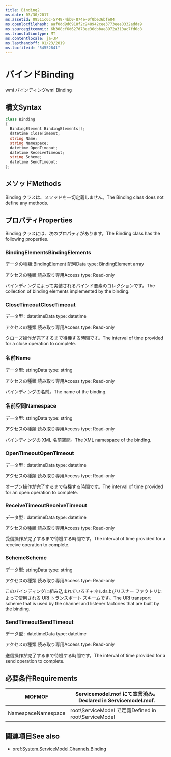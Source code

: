 ```yaml
---
title: Binding2
ms.date: 03/30/2017
ms.assetid: 09511c6c-5749-4bb0-874e-0f0be36bfe04
ms.openlocfilehash: aaf0dd9d6918f2c248942cee3773eee8332adda9
ms.sourcegitcommit: 6b308cf6d627d78ee36dbbae8972a310ac7fd6c8
ms.translationtype: MT
ms.contentlocale: ja-JP
ms.lasthandoff: 01/23/2019
ms.locfileid: "54552841"
---
```

# <a name="binding"></a><span data-ttu-id="c0684-102">バインド</span><span class="sxs-lookup"><span data-stu-id="c0684-102">Binding</span></span>
<span data-ttu-id="c0684-103">wmi バインディング</span><span class="sxs-lookup"><span data-stu-id="c0684-103">wmi Binding</span></span>  
  
## <a name="syntax"></a><span data-ttu-id="c0684-104">構文</span><span class="sxs-lookup"><span data-stu-id="c0684-104">Syntax</span></span>  
  
```csharp
class Binding  
{  
  BindingElement BindingElements[];  
  datetime CloseTimeout;  
  string Name;  
  string Namespace;  
  datetime OpenTimeout;  
  datetime ReceiveTimeout;  
  string Scheme;  
  datetime SendTimeout;  
};  
```  
  
## <a name="methods"></a><span data-ttu-id="c0684-105">メソッド</span><span class="sxs-lookup"><span data-stu-id="c0684-105">Methods</span></span>  
 <span data-ttu-id="c0684-106">Binding クラスは、メソッドを一切定義しません。</span><span class="sxs-lookup"><span data-stu-id="c0684-106">The Binding class does not define any methods.</span></span>  
  
## <a name="properties"></a><span data-ttu-id="c0684-107">プロパティ</span><span class="sxs-lookup"><span data-stu-id="c0684-107">Properties</span></span>  
 <span data-ttu-id="c0684-108">Binding クラスには、次のプロパティがあります。</span><span class="sxs-lookup"><span data-stu-id="c0684-108">The Binding class has the following properties.</span></span>  
  
### <a name="bindingelements"></a><span data-ttu-id="c0684-109">BindingElements</span><span class="sxs-lookup"><span data-stu-id="c0684-109">BindingElements</span></span>  
 <span data-ttu-id="c0684-110">データの種類:BindingElement 配列</span><span class="sxs-lookup"><span data-stu-id="c0684-110">Data type: BindingElement array</span></span>  
  
 <span data-ttu-id="c0684-111">アクセスの種類:読み取り専用</span><span class="sxs-lookup"><span data-stu-id="c0684-111">Access type: Read-only</span></span>  
  
 <span data-ttu-id="c0684-112">バインディングによって実装されるバインド要素のコレクションです。</span><span class="sxs-lookup"><span data-stu-id="c0684-112">The collection of binding elements implemented by the binding.</span></span>  
  
### <a name="closetimeout"></a><span data-ttu-id="c0684-113">CloseTimeout</span><span class="sxs-lookup"><span data-stu-id="c0684-113">CloseTimeout</span></span>  
 <span data-ttu-id="c0684-114">データ型 : datetime</span><span class="sxs-lookup"><span data-stu-id="c0684-114">Data type: datetime</span></span>  
  
 <span data-ttu-id="c0684-115">アクセスの種類:読み取り専用</span><span class="sxs-lookup"><span data-stu-id="c0684-115">Access type: Read-only</span></span>  
  
 <span data-ttu-id="c0684-116">クローズ操作が完了するまで待機する時間です。</span><span class="sxs-lookup"><span data-stu-id="c0684-116">The interval of time provided for a close operation to complete.</span></span>  
  
### <a name="name"></a><span data-ttu-id="c0684-117">名前</span><span class="sxs-lookup"><span data-stu-id="c0684-117">Name</span></span>  
 <span data-ttu-id="c0684-118">データ型: string</span><span class="sxs-lookup"><span data-stu-id="c0684-118">Data type: string</span></span>  
  
 <span data-ttu-id="c0684-119">アクセスの種類:読み取り専用</span><span class="sxs-lookup"><span data-stu-id="c0684-119">Access type: Read-only</span></span>  
  
 <span data-ttu-id="c0684-120">バインディングの名前。</span><span class="sxs-lookup"><span data-stu-id="c0684-120">The name of the binding.</span></span>  
  
### <a name="namespace"></a><span data-ttu-id="c0684-121">名前空間</span><span class="sxs-lookup"><span data-stu-id="c0684-121">Namespace</span></span>  
 <span data-ttu-id="c0684-122">データ型: string</span><span class="sxs-lookup"><span data-stu-id="c0684-122">Data type: string</span></span>  
  
 <span data-ttu-id="c0684-123">アクセスの種類:読み取り専用</span><span class="sxs-lookup"><span data-stu-id="c0684-123">Access type: Read-only</span></span>  
  
 <span data-ttu-id="c0684-124">バインディングの XML 名前空間。</span><span class="sxs-lookup"><span data-stu-id="c0684-124">The XML namespace of the binding.</span></span>  
  
### <a name="opentimeout"></a><span data-ttu-id="c0684-125">OpenTimeout</span><span class="sxs-lookup"><span data-stu-id="c0684-125">OpenTimeout</span></span>  
 <span data-ttu-id="c0684-126">データ型 : datetime</span><span class="sxs-lookup"><span data-stu-id="c0684-126">Data type: datetime</span></span>  
  
 <span data-ttu-id="c0684-127">アクセスの種類:読み取り専用</span><span class="sxs-lookup"><span data-stu-id="c0684-127">Access type: Read-only</span></span>  
  
 <span data-ttu-id="c0684-128">オープン操作が完了するまで待機する時間です。</span><span class="sxs-lookup"><span data-stu-id="c0684-128">The interval of time provided for an open operation to complete.</span></span>  
  
### <a name="receivetimeout"></a><span data-ttu-id="c0684-129">ReceiveTimeout</span><span class="sxs-lookup"><span data-stu-id="c0684-129">ReceiveTimeout</span></span>  
 <span data-ttu-id="c0684-130">データ型 : datetime</span><span class="sxs-lookup"><span data-stu-id="c0684-130">Data type: datetime</span></span>  
  
 <span data-ttu-id="c0684-131">アクセスの種類:読み取り専用</span><span class="sxs-lookup"><span data-stu-id="c0684-131">Access type: Read-only</span></span>  
  
 <span data-ttu-id="c0684-132">受信操作が完了するまで待機する時間です。</span><span class="sxs-lookup"><span data-stu-id="c0684-132">The interval of time provided for a receive operation to complete.</span></span>  
  
### <a name="scheme"></a><span data-ttu-id="c0684-133">Scheme</span><span class="sxs-lookup"><span data-stu-id="c0684-133">Scheme</span></span>  
 <span data-ttu-id="c0684-134">データ型: string</span><span class="sxs-lookup"><span data-stu-id="c0684-134">Data type: string</span></span>  
  
 <span data-ttu-id="c0684-135">アクセスの種類:読み取り専用</span><span class="sxs-lookup"><span data-stu-id="c0684-135">Access type: Read-only</span></span>  
  
 <span data-ttu-id="c0684-136">このバインディングに組み込まれているチャネルおよびリスナー ファクトリによって使用される URI トランスポート スキームです。</span><span class="sxs-lookup"><span data-stu-id="c0684-136">The URI transport scheme that is used by the channel and listener factories that are built by the binding.</span></span>  
  
### <a name="sendtimeout"></a><span data-ttu-id="c0684-137">SendTimeout</span><span class="sxs-lookup"><span data-stu-id="c0684-137">SendTimeout</span></span>  
 <span data-ttu-id="c0684-138">データ型 : datetime</span><span class="sxs-lookup"><span data-stu-id="c0684-138">Data type: datetime</span></span>  
  
 <span data-ttu-id="c0684-139">アクセスの種類:読み取り専用</span><span class="sxs-lookup"><span data-stu-id="c0684-139">Access type: Read-only</span></span>  
  
 <span data-ttu-id="c0684-140">送信操作が完了するまで待機する時間です。</span><span class="sxs-lookup"><span data-stu-id="c0684-140">The interval of time provided for a send operation to complete.</span></span>  
  
## <a name="requirements"></a><span data-ttu-id="c0684-141">必要条件</span><span class="sxs-lookup"><span data-stu-id="c0684-141">Requirements</span></span>  
  
|<span data-ttu-id="c0684-142">MOF</span><span class="sxs-lookup"><span data-stu-id="c0684-142">MOF</span></span>|<span data-ttu-id="c0684-143">Servicemodel.mof にて宣言済み。</span><span class="sxs-lookup"><span data-stu-id="c0684-143">Declared in Servicemodel.mof.</span></span>|  
|---------|-----------------------------------|  
|<span data-ttu-id="c0684-144">Namespace</span><span class="sxs-lookup"><span data-stu-id="c0684-144">Namespace</span></span>|<span data-ttu-id="c0684-145">root\ServiceModel で定義</span><span class="sxs-lookup"><span data-stu-id="c0684-145">Defined in root\ServiceModel</span></span>|  
  
## <a name="see-also"></a><span data-ttu-id="c0684-146">関連項目</span><span class="sxs-lookup"><span data-stu-id="c0684-146">See also</span></span>
- <xref:System.ServiceModel.Channels.Binding>
